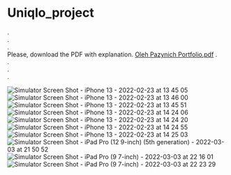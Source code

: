 # Uniqlo_project
.<br />
.<br />
.<br />
Please, download the PDF with explanation.
[Oleh Pazynich Portfolio.pdf](https://github.com/Mx173/Uniqlo_project/files/8237650/Oleh.Pazynich.Portfolio.pdf)
.<br />
.<br />
.<br />
.<br />


![Simulator Screen Shot - iPhone 13 - 2022-02-23 at 13 45 05](https://user-images.githubusercontent.com/25139875/156575655-7ee38abb-2e49-4f65-a866-0fc12c91f573.png)
![Simulator Screen Shot - iPhone 13 - 2022-02-23 at 13 46 00](https://user-images.githubusercontent.com/25139875/156575785-bf51c695-2032-440f-a3a7-d149e0d86448.png)
![Simulator Screen Shot - iPhone 13 - 2022-02-23 at 13 45 51](https://user-images.githubusercontent.com/25139875/156575799-1523da7f-14aa-4790-9c20-cf29f122c74c.png)
![Simulator Screen Shot - iPhone 13 - 2022-02-23 at 14 24 06](https://user-images.githubusercontent.com/25139875/156575848-a1c3eb4f-03cd-4bc0-928d-e2f2f88edf08.png)
![Simulator Screen Shot - iPhone 13 - 2022-02-23 at 14 24 20](https://user-images.githubusercontent.com/25139875/156575856-872162ee-a8a6-4c38-a2f0-0be73d799985.png)
![Simulator Screen Shot - iPhone 13 - 2022-02-23 at 14 24 55](https://user-images.githubusercontent.com/25139875/156575900-3e8b4792-6acd-4ffe-81b0-192557827987.png)
![Simulator Screen Shot - iPhone 13 - 2022-02-23 at 14 25 03](https://user-images.githubusercontent.com/25139875/156575904-71af3e67-4cd0-491d-8986-997f3301b046.png)
![Simulator Screen Shot - iPad Pro (12 9-inch) (5th generation) - 2022-03-03 at 21 50 52](https://user-images.githubusercontent.com/25139875/156575952-e4f7f4dc-d05d-4dc6-a720-f3a03af186aa.png)
![Simulator Screen Shot - iPad Pro (9 7-inch) - 2022-03-03 at 22 16 01](https://user-images.githubusercontent.com/25139875/156575959-45691cee-3fba-4a81-a2bd-b033d2d86443.png)
![Simulator Screen Shot - iPad Pro (9 7-inch) - 2022-03-03 at 22 23 29](https://user-images.githubusercontent.com/25139875/156576005-01423a9d-c738-4f8a-9e1c-08ae69548143.png)
